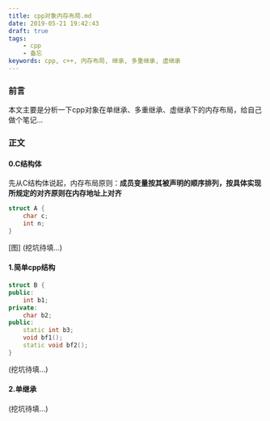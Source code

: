 ```yaml
---
title: cpp对象内存布局.md
date: 2019-05-21 19:42:43
draft: true
tags:
    - cpp
    - 备忘
keywords: cpp, c++, 内存布局, 继承, 多重继承, 虚继承
---
```


### 前言

本文主要是分析一下cpp对象在单继承、多重继承、虚继承下的内存布局，给自己做个笔记...

### 正文

#### 0.C结构体

先从C结构体说起，内存布局原则：**成员变量按其被声明的顺序排列，按具体实现所规定的对齐原则在内存地址上对齐**
```C
struct A {
    char c;
    int n;
}
```

[图]
(挖坑待填...)

#### 1.简单cpp结构
```cpp
struct B {
public:
    int b1;
private:
    char b2;
public:
    static int b3;
    void bf1();
    static void bf2();
}
```

(挖坑待填...)

#### 2.单继承

(挖坑待填...)

